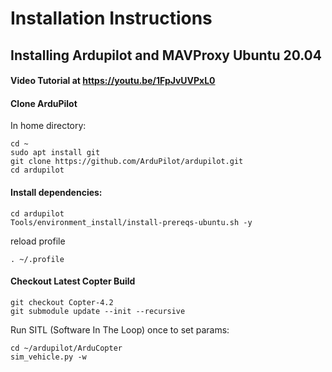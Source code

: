 # Installation Instructions

## Installing Ardupilot and MAVProxy Ubuntu 20.04

#### Video Tutorial at https://youtu.be/1FpJvUVPxL0

#### Clone ArduPilot

In home directory:
```
cd ~
sudo apt install git
git clone https://github.com/ArduPilot/ardupilot.git
cd ardupilot
```

#### Install dependencies:
```
cd ardupilot
Tools/environment_install/install-prereqs-ubuntu.sh -y
```

reload profile
```
. ~/.profile
```

#### Checkout Latest Copter Build
```
git checkout Copter-4.2
git submodule update --init --recursive
```

Run SITL (Software In The Loop) once to set params:
```
cd ~/ardupilot/ArduCopter
sim_vehicle.py -w
```
